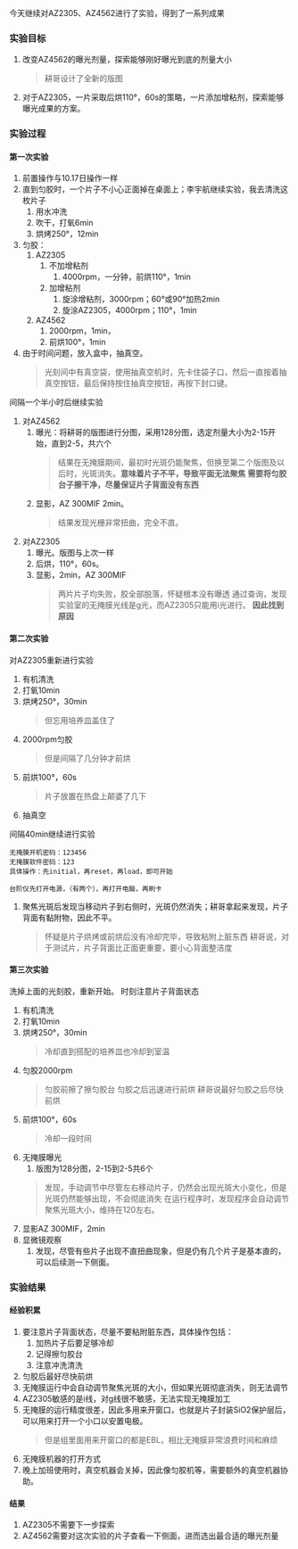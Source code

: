 今天继续对AZ2305、AZ4562进行了实验，得到了一系列成果

### 实验目标
1. 改变AZ4562的曝光剂量，探索能够刚好曝光到底的剂量大小
   > 耕哥设计了全新的版图
2. 对于AZ2305，一片采取后烘110°，60s的策略，一片添加增粘剂，探索能够曝光成果的方案。

### 实验过程
#### 第一次实验
1. 前置操作与10.17日操作一样
2. 直到匀胶时，一个片子不小心正面掉在桌面上；李宇航继续实验，我去清洗这枚片子
   1. 用水冲洗
   2. 吹干，打氧6min
   3. 烘烤250°，12min
3. 匀胶：
   1. AZ2305
      1. 不加增粘剂
         1. 4000rpm，一分钟，前烘110°，1min
      2. 加增粘剂
         1. 旋涂增粘剂，3000rpm；60°或90°加热2min
         2. 旋涂AZ2305，4000rpm；110°，1min
    2. AZ4562
       1. 2000rpm，1min，
       2. 前烘100°，1min
4. 由于时间问题，放入盒中，抽真空。
   >光刻间中有真空袋，使用抽真空机时，先卡住袋子口，然后一直按着抽真空按钮，最后保持按住抽真空按钮，再按下封口键。
   
间隔一个半小时后继续实验
1. 对AZ4562
   1. 曝光：将耕哥的版图进行分图，采用128分图，选定剂量大小为2-15开始，直到2-5，共六个
        >结果在无掩膜期间，最初时光斑仍能聚焦，但换至第二个版图及以后时，光斑消失。**意味着片子不平，导致平面无法聚焦**
        **需要将匀胶台子擦干净，尽量保证片子背面没有东西**
    2. 显影，AZ 300MIF 2min。
        >结果发现光栅非常扭曲，完全不直。
2. 对AZ2305
   1. 曝光。版图与上次一样
   2. 后烘，110°，60s。
   3. 显影，2min，AZ 300MIF 
        > 两片片子均失败，胶全部脱落，怀疑根本没有曝透
        通过查询，发现实验室的无掩膜光线是g光，而AZ2305只能用i光进行。
        **因此找到原因**

#### 第二次实验
对AZ2305重新进行实验
1. 有机清洗
2. 打氧10min
3. 烘烤250°，30min
   >但忘用培养皿盖住了
4. 2000rpm匀胶
   >但是间隔了几分钟才前烘
5. 前烘100°，60s
   >片子放置在热盘上颠婆了几下
6. 抽真空

间隔40min继续进行实验
```
无掩膜开机密码：123456
无掩膜软件密码：123
具体操作：先initial，再reset，再load，即可开始

台阶仪先打开电源，（有两个），再打开电脑，再刷卡
```
1. 聚焦光斑后发现当移动片子到右侧时，光斑仍然消失；耕哥拿起来发现，片子背面有黏附物，因此不平。
   >怀疑是片子烘烤或前烘后没有冷却完毕，导致粘附上脏东西
   耕哥说，对于测试片，片子背面比正面更重要，要小心背面整洁度


#### 第三次实验
洗掉上面的光刻胶，重新开始。
时刻注意片子背面状态
1. 有机清洗
2. 打氧10min
3. 烘烤250°，30min
   >冷却直到搭配的培养皿也冷却到室温
4. 匀胶2000rpm
   >匀胶前擦了擦匀胶台
   匀胶之后迅速进行前烘
   耕哥说最好匀胶之后尽快前烘
5. 前烘100°，60s
   >冷却一段时间
6. 无掩膜曝光
   1. 版图为128分图，2-15到2-5共6个
   > 发现，手动调节中尽管左右移动片子，仍然会出现光斑大小变化，但是光斑仍然能够出现，不会彻底消失
   在运行程序时，发现程序会自动调节聚焦光斑大小，维持在120左右。
7. 显影AZ 300MIF，2min
8. 显微镜观察
   1. 发现，尽管有些片子出现不直扭曲现象，但是仍有几个片子是基本直的，可以后续测一下侧面。


### 实验结果
#### 经验积累
1. 要注意片子背面状态，尽量不要粘附脏东西，具体操作包括：
   1. 加热片子后要足够冷却
   2. 记得擦匀胶台
   3. 注意冲洗清洗
2. 匀胶后最好尽快前烘
3. 无掩膜运行中会自动调节聚焦光斑的大小，但如果光斑彻底消失，则无法调节
4. AZ2305敏感的是i线，对g线很不敏感，无法实现无掩膜加工
5. 无掩膜的运行精度很差，因此多用来开窗口，也就是片子封装SiO2保护层后，可以用来打开一个小口以安置电极。
   > 但是组里面用来开窗口的都是EBL，相比无掩膜非常浪费时间和麻烦
6. 无掩膜机器的打开方式
7. 晚上加班使用时，真空机器会关掉，因此像匀胶机等，需要额外的真空机器协助。


#### 结果
1. AZ2305不需要下一步探索
2. AZ4562需要对这次实验的片子查看一下侧面，进而选出最合适的曝光剂量